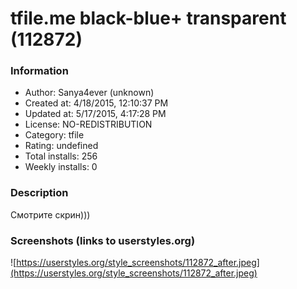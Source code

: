 # tfile.me black-blue+ transparent (112872)

### Information
- Author: Sanya4ever (unknown)
- Created at: 4/18/2015, 12:10:37 PM
- Updated at: 5/17/2015, 4:17:28 PM
- License: NO-REDISTRIBUTION
- Category: tfile
- Rating: undefined
- Total installs: 256
- Weekly installs: 0


### Description
Смотрите скрин)))


### Screenshots (links to userstyles.org)
![https://userstyles.org/style_screenshots/112872_after.jpeg](https://userstyles.org/style_screenshots/112872_after.jpeg)



